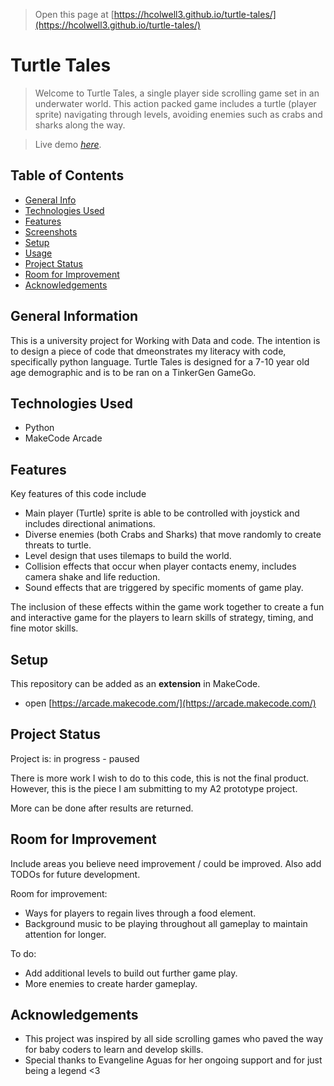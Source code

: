 
> Open this page at [https://hcolwell3.github.io/turtle-tales/](https://hcolwell3.github.io/turtle-tales/)




# Turtle Tales
> Welcome to Turtle Tales, a single player side scrolling game set in an underwater world. This action packed game includes a turtle (player sprite) navigating through levels, avoiding enemies such as crabs and sharks along the way. 

> Live demo [_here_](https://www.example.com). <!-- If you have the project hosted somewhere, include the link here. -->

## Table of Contents
* [General Info](#general-information)
* [Technologies Used](#technologies-used)
* [Features](#features)
* [Screenshots](#screenshots)
* [Setup](#setup)
* [Usage](#usage)
* [Project Status](#project-status)
* [Room for Improvement](#room-for-improvement)
* [Acknowledgements](#acknowledgements)


## General Information
This is a university project for Working with Data and code. The intention is to design a piece of code that dmeonstrates my literacy with code, specifically python language. 
Turtle Tales is designed for a 7-10 year old age demographic and is to be ran on a TinkerGen GameGo. 


## Technologies Used
- Python
- MakeCode Arcade


## Features
Key features of this code include
- Main player (Turtle) sprite is able to be controlled with joystick and includes directional animations.
- Diverse enemies (both Crabs and Sharks) that move randomly to create threats to turtle.
- Level design that uses tilemaps to build the world.
- Collision effects that occur when player contacts enemy, includes camera shake and life reduction.
- Sound effects that are triggered by specific moments of game play.

The inclusion of these effects within the game work together to create a fun and interactive game for the players to learn skills of strategy, timing, and fine motor skills. 


## Setup
This repository can be added as an **extension** in MakeCode.

* open [https://arcade.makecode.com/](https://arcade.makecode.com/)


## Project Status
Project is: in progress - paused

There is more work I wish to do to this code, this is not the final product. However, this is the piece I am submitting to my A2 prototype project. 

More can be done after results are returned. 


## Room for Improvement
Include areas you believe need improvement / could be improved. Also add TODOs for future development.

Room for improvement:
- Ways for players to regain lives through a food element.
- Background music to be playing throughout all gameplay to maintain attention for longer. 

To do:
- Add additional levels to build out further game play.
- More enemies to create harder gameplay.

## Acknowledgements
- This project was inspired by all side scrolling games who paved the way for baby coders to learn and develop skills.
- Special thanks to Evangeline Aguas for her ongoing support and for just being a legend <3

